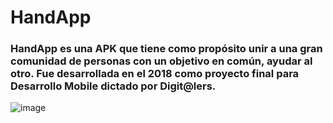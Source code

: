 # HandApp
<h3>HandApp es una APK que tiene como propósito unir a una gran comunidad de personas con un objetivo en común, ayudar al otro. Fue desarrollada en el 2018 como proyecto final para Desarrollo Mobile dictado por Digit@lers.</h3>

![image](https://github.com/gdisciglio/HandApp/blob/main/Mockup/handapp_mockup02.png)
